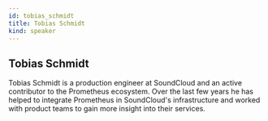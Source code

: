```yaml
---
id: tobias_schmidt
title: Tobias Schmidt
kind: speaker
---
```


## Tobias Schmidt

Tobias Schmidt is a production engineer at SoundCloud and an active contributor
to the Prometheus ecosystem. Over the last few years he has helped to integrate
Prometheus in SoundCloud's infrastructure and worked with product teams to gain
more insight into their services.
